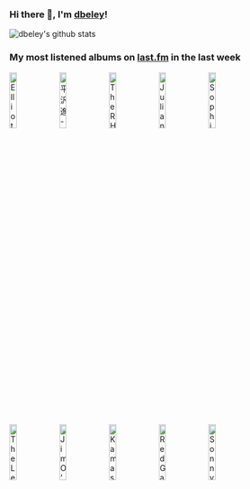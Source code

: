 ### Hi there 👋, I'm [dbeley](https://dbeley.ovh/en)!

![dbeley's github stats](https://github-readme-stats.vercel.app/api?username=dbeley)

### My most listened albums on [last.fm](https://www.last.fm/user/d_beley) in the last week

[<img src='https://lastfm.freetls.fastly.net/i/u/300x300/e90ab6bafb4c40888ed62cab62e72be8.png' width='16%' height='16%' alt='Elliott Smith - New Moon'>](https://www.last.fm/music/elliott%2bsmith/new%2bmoon)&nbsp;
[<img src='https://lastfm.freetls.fastly.net/i/u/300x300/f0a3380d775f493a8a93fef7dfb2ec8f.jpg' width='16%' height='16%' alt='平沢進 - Berserk'>](https://www.last.fm/music/%25e5%25b9%25b3%25e6%25b2%25a2%25e9%2580%25b2/berserk)&nbsp;
[<img src='https://lastfm.freetls.fastly.net/i/u/300x300/cc4d9b5c7c444080c0b7c29e553cff44.jpg' width='16%' height='16%' alt='The RH Factor - Hard Groove'>](https://www.last.fm/music/the%2brh%2bfactor/hard%2bgroove)&nbsp;
[<img src='https://lastfm.freetls.fastly.net/i/u/300x300/0df9a15bfd3a6034a52a04187802ad59.jpg' width='16%' height='16%' alt='Julian Lage - Speak To Me'>](https://www.last.fm/music/julian%2blage/speak%2bto%2bme)&nbsp;
[<img src='https://lastfm.freetls.fastly.net/i/u/300x300/66db8848a78beebb0eeb76654447e1d4.png' width='16%' height='16%' alt='Sophie - Oil of Every Pearl’s Un‐Insides'>](https://www.last.fm/music/sophie/oil%2bof%2bevery%2bpearl%25e2%2580%2599s%2bun%25e2%2580%2590insides)&nbsp;
<br>
[<img src='https://lastfm.freetls.fastly.net/i/u/300x300/2c54400e5fa831de1ad15652b360ed05.png' width='16%' height='16%' alt='The Lemon Twigs - A Dream Is All We Know'>](https://www.last.fm/music/the%2blemon%2btwigs/a%2bdream%2bis%2ball%2bwe%2bknow)&nbsp;
[<img src='https://lastfm.freetls.fastly.net/i/u/300x300/e642ee5ee80f03233ae16b7a868a172b.jpg' width='16%' height='16%' alt='Jim O’Rourke - Eureka'>](https://www.last.fm/music/jim%2bo%25e2%2580%2599rourke/eureka)&nbsp;
[<img src='https://lastfm.freetls.fastly.net/i/u/300x300/357674ba00e83e21f4a0d2eb2204cd1d.png' width='16%' height='16%' alt='Kamasi Washington - Fearless Movement'>](https://www.last.fm/music/kamasi%2bwashington/fearless%2bmovement)&nbsp;
[<img src='https://lastfm.freetls.fastly.net/i/u/300x300/cca613c9c5d3480d9ff6ae4636e22e12.jpg' width='16%' height='16%' alt='Red Garland Trio - A Garland Of Red'>](https://www.last.fm/music/red%2bgarland%2btrio/a%2bgarland%2bof%2bred)&nbsp;
[<img src='https://lastfm.freetls.fastly.net/i/u/300x300/5915e64614eed98460bc850cc6b76bd5.jpg' width='16%' height='16%' alt='Sonny Clark - Standards'>](https://www.last.fm/music/sonny%2bclark/standards)&nbsp;
<br>
